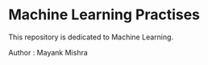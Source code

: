 # Machine Learning Practises

This repository is dedicated to Machine Learning.

Author : Mayank Mishra
